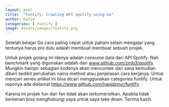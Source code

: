```yaml
---
layout: post
title:  "Funtify: Crawling API spotify using Go"
author: hafid
categories: [ funtify ]
image: assets/images/funtify.png
---
```


Setelah belajar Go cara paling cepat untuk paham selain mengajar yang tentunya harus pro dulu adalah membuat membuat sebuah projek. 

Untuk projek golang ini idenya adalah consume data dari API Spotify. Nah benchmark yang digunakan adalah dari www.github.com/zmb3/spotify. Mungkin hampir sebagian kodenya akan mencontek dari sana kemudian diberi sedikit perubahan nama method atau penjelasan cara kerjanya. Untuk mencari series artikel ini bisa dicari menggunakan categories funtify. Untuk reponya ada dialamat https://www.github.com/hapidznur/funtify. 

Karena ini projek fun dan fan tidak akan terkomersilkan. Apabila tidak berkenan bisa menghubungi saya untuk saya take down. Terima kasih. 

